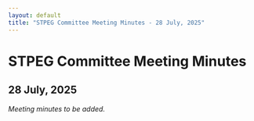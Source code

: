 ```yaml
---
layout: default
title: "STPEG Committee Meeting Minutes - 28 July, 2025"
---
```


# STPEG Committee Meeting Minutes

## 28 July, 2025

*Meeting minutes to be added.*
